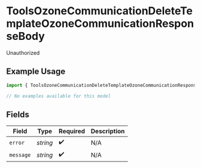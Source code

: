 # ToolsOzoneCommunicationDeleteTemplateOzoneCommunicationResponseBody

Unauthorized

## Example Usage

```typescript
import { ToolsOzoneCommunicationDeleteTemplateOzoneCommunicationResponseBody } from "@speakeasy-api/bluesky/models/errors";

// No examples available for this model
```

## Fields

| Field              | Type               | Required           | Description        |
| ------------------ | ------------------ | ------------------ | ------------------ |
| `error`            | *string*           | :heavy_check_mark: | N/A                |
| `message`          | *string*           | :heavy_check_mark: | N/A                |